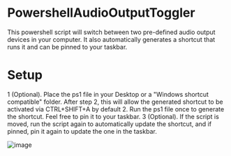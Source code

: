 # PowershellAudioOutputToggler
This powershell script will switch between two pre-defined audio output devices in your computer.
It also automatically generates a shortcut that runs it and can be pinned to your taskbar.
# Setup
1 (Optional). Place the ps1 file in your Desktop or a "Windows shortcut compatible" folder. After step 2, this will allow the generated shortcut to be activated via CTRL+SHIFT+A by default
2. Run the ps1 file once to generate the shortcut. Feel free to pin it to your taskbar.
3 (Optional). If the script is moved, run the script again to automatically update the shortcut, and if pinned, pin it again to update the one in the taskbar. 

![image](https://github.com/user-attachments/assets/64c25728-ba27-4d47-a88f-5d9e3c946062)
